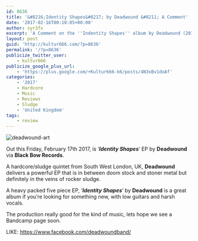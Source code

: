 ```yaml
---
id: 8636
title: '&#8216;Identity Shapes&#8217; by Deadwound &#8211; A Comment'
date: '2017-02-16T00:10:05+00:00'
author: syr3fx
excerpt: 'A Comment on the ''Indentity Shapes'' album by Deadwound (2017).'
layout: post
guid: 'http://kultur666.com/?p=8636'
permalink: '/?p=8636'
publicize_twitter_user:
    - kultur666
publicize_google_plus_url:
    - 'https://plus.google.com/+Kultur666-k6/posts/4N3xBv1doAf'
categories:
    - '2017'
    - Hardcore
    - Music
    - Reviews
    - Sludge
    - 'United Kingdom'
tags:
    - review
---
```


![deadwound-art](http://localhost:8080/wp-content/uploads/2017/02/deadwound-art.jpg)

Out this Friday, February 17th 2017, is ‘***Identity Shapes***‘ EP by **Deadwound** via **Black Bow Records**.

A hardcore/sludge quintet from South West London, UK, **Deadwound** delivers a powerful EP that is in between doom stock and stoner metal but definitely in the veins of rocker sludge.

A heavy packed five piece EP, ‘***Identity Shapes***‘ by **Deadwound** is a great album if you’re looking for something new, with low guitars and harsh vocals.

The production really good for the kind of music, lets hope we see a Bandcamp page soon.

LIKE: <https://www.facebook.com/deadwoundband/>